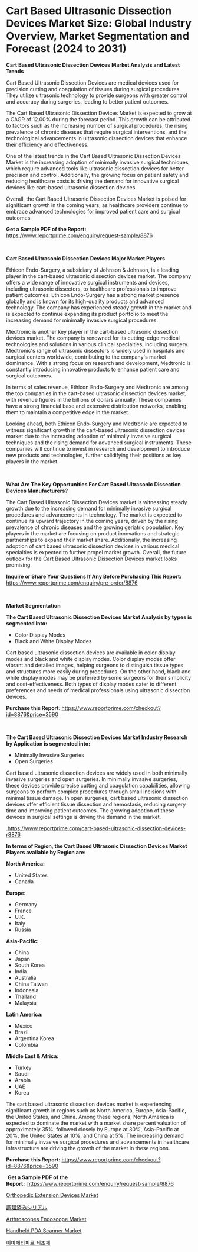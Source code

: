 <p><h1>Cart Based Ultrasonic Dissection Devices Market Size: Global Industry Overview, Market Segmentation and Forecast (2024 to 2031)</h1></p><p><strong>Cart Based Ultrasonic Dissection Devices Market Analysis and Latest Trends</strong></p>
<p><p>Cart Based Ultrasonic Dissection Devices are medical devices used for precision cutting and coagulation of tissues during surgical procedures. They utilize ultrasonic technology to provide surgeons with greater control and accuracy during surgeries, leading to better patient outcomes.</p><p>The Cart Based Ultrasonic Dissection Devices Market is expected to grow at a CAGR of 12.00% during the forecast period. This growth can be attributed to factors such as the increasing number of surgical procedures, the rising prevalence of chronic diseases that require surgical interventions, and the technological advancements in ultrasonic dissection devices that enhance their efficiency and effectiveness.</p><p>One of the latest trends in the Cart Based Ultrasonic Dissection Devices Market is the increasing adoption of minimally invasive surgical techniques, which require advanced tools like ultrasonic dissection devices for better precision and control. Additionally, the growing focus on patient safety and reducing healthcare costs is driving the demand for innovative surgical devices like cart-based ultrasonic dissection devices.</p><p>Overall, the Cart Based Ultrasonic Dissection Devices Market is poised for significant growth in the coming years, as healthcare providers continue to embrace advanced technologies for improved patient care and surgical outcomes.</p></p>
<p><strong>Get a Sample PDF of the Report:&nbsp;</strong> <a href="https://www.reportprime.com/enquiry/request-sample/8876">https://www.reportprime.com/enquiry/request-sample/8876</a></p>
<p>&nbsp;</p>
<p><strong>Cart Based Ultrasonic Dissection Devices Major Market Players</strong></p>
<p><p>Ethicon Endo-Surgery, a subsidiary of Johnson & Johnson, is a leading player in the cart-based ultrasonic dissection devices market. The company offers a wide range of innovative surgical instruments and devices, including ultrasonic dissectors, to healthcare professionals to improve patient outcomes. Ethicon Endo-Surgery has a strong market presence globally and is known for its high-quality products and advanced technology. The company has experienced steady growth in the market and is expected to continue expanding its product portfolio to meet the increasing demand for minimally invasive surgical procedures.</p><p>Medtronic is another key player in the cart-based ultrasonic dissection devices market. The company is renowned for its cutting-edge medical technologies and solutions in various clinical specialties, including surgery. Medtronic's range of ultrasonic dissectors is widely used in hospitals and surgical centers worldwide, contributing to the company's market dominance. With a strong focus on research and development, Medtronic is constantly introducing innovative products to enhance patient care and surgical outcomes.</p><p>In terms of sales revenue, Ethicon Endo-Surgery and Medtronic are among the top companies in the cart-based ultrasonic dissection devices market, with revenue figures in the billions of dollars annually. These companies have a strong financial base and extensive distribution networks, enabling them to maintain a competitive edge in the market.</p><p>Looking ahead, both Ethicon Endo-Surgery and Medtronic are expected to witness significant growth in the cart-based ultrasonic dissection devices market due to the increasing adoption of minimally invasive surgical techniques and the rising demand for advanced surgical instruments. These companies will continue to invest in research and development to introduce new products and technologies, further solidifying their positions as key players in the market.</p></p>
<p>&nbsp;</p>
<p><strong>What Are The Key Opportunities For Cart Based Ultrasonic Dissection Devices Manufacturers?</strong></p>
<p><p>The Cart Based Ultrasonic Dissection Devices market is witnessing steady growth due to the increasing demand for minimally invasive surgical procedures and advancements in technology. The market is expected to continue its upward trajectory in the coming years, driven by the rising prevalence of chronic diseases and the growing geriatric population. Key players in the market are focusing on product innovations and strategic partnerships to expand their market share. Additionally, the increasing adoption of cart based ultrasonic dissection devices in various medical specialties is expected to further propel market growth. Overall, the future outlook for the Cart Based Ultrasonic Dissection Devices market looks promising.</p></p>
<p><strong>Inquire or Share Your Questions If Any Before Purchasing This Report:</strong> <a href="https://www.reportprime.com/enquiry/pre-order/8876">https://www.reportprime.com/enquiry/pre-order/8876</a></p>
<p>&nbsp;</p>
<p><strong>Market Segmentation</strong></p>
<p><strong>The Cart Based Ultrasonic Dissection Devices Market Analysis by types is segmented into:</strong></p>
<p><ul><li>Color Display Modes</li><li>Black and White Display Modes</li></ul></p>
<p><p>Cart based ultrasonic dissection devices are available in color display modes and black and white display modes. Color display modes offer vibrant and detailed images, helping surgeons to distinguish tissue types and structures more easily during procedures. On the other hand, black and white display modes may be preferred by some surgeons for their simplicity and cost-effectiveness. Both types of display modes cater to different preferences and needs of medical professionals using ultrasonic dissection devices.</p></p>
<p><strong>Purchase this Report:&nbsp;</strong><a href="https://www.reportprime.com/checkout?id=8876&price=3590">https://www.reportprime.com/checkout?id=8876&price=3590</a></p>
<p>&nbsp;</p>
<p><strong>The Cart Based Ultrasonic Dissection Devices Market Industry Research by Application is segmented into:</strong></p>
<p><ul><li>Minimally Invasive Surgeries</li><li>Open Surgeries</li></ul></p>
<p><p>Cart based ultrasonic dissection devices are widely used in both minimally invasive surgeries and open surgeries. In minimally invasive surgeries, these devices provide precise cutting and coagulation capabilities, allowing surgeons to perform complex procedures through small incisions with minimal tissue damage. In open surgeries, cart based ultrasonic dissection devices offer efficient tissue dissection and hemostasis, reducing surgery time and improving patient outcomes. The growing adoption of these devices in surgical settings is driving the demand in the market.</p></p>
<p><a href="https://www.reportprime.com/cart-based-ultrasonic-dissection-devices-r8876">&nbsp;https://www.reportprime.com/cart-based-ultrasonic-dissection-devices-r8876</a></p>
<p><strong>In terms of Region, the Cart Based Ultrasonic Dissection Devices Market Players available by Region are:</strong></p>
<p>
    <p> <strong> North America: </strong>
        <ul>
            <li>United States</li>
            <li>Canada</li>
        </ul>
        </p> 
    <p> <strong> Europe: </strong>
        <ul>
            <li>Germany</li>
            <li>France</li>
            <li>U.K.</li>
            <li>Italy</li>
            <li>Russia</li>
        </ul>
        </p> 
    <p> <strong> Asia-Pacific: </strong>
        <ul>
            <li>China</li>
            <li>Japan</li>
            <li>South Korea</li>
            <li>India</li>
            <li>Australia</li>
            <li>China Taiwan</li>
            <li>Indonesia</li>
            <li>Thailand</li>
            <li>Malaysia</li>
        </ul>
        </p> 
    <p> <strong> Latin America: </strong>
        <ul>
            <li>Mexico</li>
            <li>Brazil</li>
            <li>Argentina Korea</li>
            <li>Colombia</li>
        </ul>
        </p> 
    <p> <strong> Middle East & Africa: </strong>
        <ul>
            <li>Turkey</li>
            <li>Saudi</li>
            <li>Arabia</li>
            <li>UAE</li>
            <li>Korea</li>
        </ul>
    </p>
    </p>
<p><p>The cart based ultrasonic dissection devices market is experiencing significant growth in regions such as North America, Europe, Asia-Pacific, the United States, and China. Among these regions, North America is expected to dominate the market with a market share percent valuation of approximately 35%, followed closely by Europe at 30%, Asia-Pacific at 20%, the United States at 10%, and China at 5%. The increasing demand for minimally invasive surgical procedures and advancements in healthcare infrastructure are driving the growth of the market in these regions.</p></p>
<p><strong>Purchase this Report: </strong><a href="https://www.reportprime.com/checkout?id=8876&price=3590">https://www.reportprime.com/checkout?id=8876&price=3590</a></p>
<p>&nbsp;<strong>Get a Sample PDF of the Report:&nbsp;&nbsp;</strong><a href="https://www.reportprime.com/enquiry/request-sample/8876">https://www.reportprime.com/enquiry/request-sample/8876</a></p>
<p><strong></strong></p>
<p><p><a href="https://github.com/abdelrhmankishk22/Market-Research-Report-List-4/blob/main/orthopedic-extension-devices-market.md">Orthopedic Extension Devices Market</a></p><p><a href="https://github.com/andym141978/Market-Research-Report-List-1/blob/main/864004877661.md">調理済みシリアル</a></p><p><a href="https://github.com/joannagoyvaerts/Market-Research-Report-List-2/blob/main/arthroscopes-endoscope-market.md">Arthroscopes Endoscope Market</a></p><p><a href="https://issuu.com/reportprime-2/docs/handheld-pda-scanner-market-size-2030.pptx">Handheld PDA Scanner Market</a></p><p><a href="https://github.com/vsckjg50460/Market-Research-Report-List-2/blob/main/617805373383.md">이마제타피르 제초제</a></p></p>